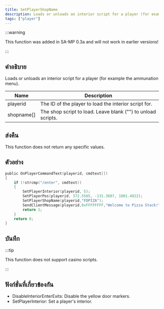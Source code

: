 ```yaml
---
title: SetPlayerShopName
description: Loads or unloads an interior script for a player (for example the ammunation menu).
tags: ["player"]
---
```


:::warning

This function was added in SA-MP 0.3a and will not work in earlier versions!

:::

## คำอธิบาย

Loads or unloads an interior script for a player (for example the ammunation menu).

| Name       | Description                                                  |
| ---------- | ------------------------------------------------------------ |
| playerid   | The ID of the player to load the interior script for.        |
| shopname[] | The shop script to load. Leave blank ("") to unload scripts. |

## ส่งคืน

This function does not return any specific values.

## ตัวอย่าง

```c
public OnPlayerCommandText(playerid, cmdtext[])
{
    if (!strcmp("/enter", cmdtext))
    {
        SetPlayerInterior(playerid, 5);
        SetPlayerPos(playerid, 372.5565, -131.3607, 1001.4922);
        SetPlayerShopName(playerid,"FDPIZA");
        SendClientMessage(playerid,0xFFFFFFFF,"Welcome to Pizza Stack!");
        return 1;
    }
    return 0;
}
```

## บันทึก

:::tip

This function does not support casino scripts.

:::

## ฟังก์ชั่นที่เกี่ยวข้องกัน

- DisableInteriorEnterExits: Disable the yellow door markers.
- SetPlayerInterior: Set a player's interior.
